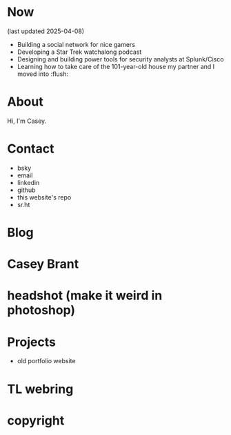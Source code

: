 # Now
(last updated 2025-04-08)
- Building a social network for nice gamers
- Developing a Star Trek watchalong podcast
- Designing and building power tools for security analysts at Splunk/Cisco
- Learning how to take care of the 101-year-old house my partner and I moved into :flush:

# About
Hi, I'm Casey.

# Contact
- bsky
- email
- linkedin
- github
- this website's repo
- sr.ht

# Blog

# Casey Brant

# headshot (make it weird in photoshop)

# Projects
- old portfolio website

# TL webring

# copyright
